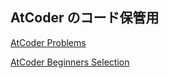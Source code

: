 ## AtCoder のコード保管用

[AtCoder Problems](https://kenkoooo.com/atcoder/#/table/)

[AtCoder Beginners Selection](https://atcoder.jp/contests/abs)
